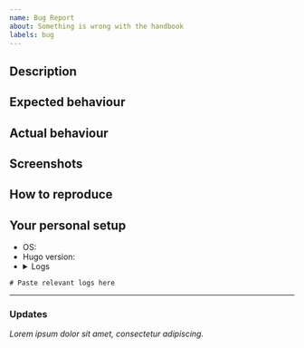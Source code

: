 ```yaml
---
name: Bug Report
about: Something is wrong with the handbook
labels: bug
---
```


<!--
Thank you for contributing!

Please use this issue template to describe the issue you're having using this
repository.  The more detail provided will help isolate what is going on.

Note that text in html comments will not be rendered.
-->

## Description
<!-- A clear and concise description of what the bug is. -->

## Expected behaviour
<!-- Tell us what you thought would happen. -->

## Actual behaviour
<!-- Tell us what actually happens. -->

## Screenshots
<!-- If applicable, add screenshots to help explain your problem. -->

## How to reproduce
<!--
Use this section to describe the steps that a user would take to experience
this bug.

We recommend using numbered points, for example

1. Go to '...'
2. Click on '...'
3. Scroll down to '...'
4. See error
-->

## Your personal setup
<!-- Tell us a little about the system you're using. -->

- OS: <!-- e.g. Ubuntu 20.04, MacOS 11.0 -->
- Hugo version: <!-- Run `hugo version` to find this -->
- <details><summary>Logs</summary>
<!--
Please include the output of the Hugo command that gives the error (if any).
Be careful not to share any sensitive information!
-->
```
# Paste relevant logs here
```
</details>

---

### Updates

<!--
Please update this initial comment with important updates (e.g. decisions taken).
-->

*Lorem ipsum dolor sit amet, consectetur adipiscing.*
